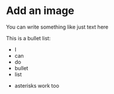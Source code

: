 # Add an image

You can write something like just text here

This is a bullet list:

- I
- can
- do
- bullet
- list
* asterisks work too
